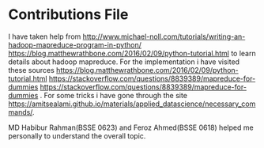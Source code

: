 # Contributions File
I have taken help from http://www.michael-noll.com/tutorials/writing-an-hadoop-mapreduce-program-in-python/ https://blog.matthewrathbone.com/2016/02/09/python-tutorial.html to learn details about hadoop mapreduce. For the implementation i have visited these sources https://blog.matthewrathbone.com/2016/02/09/python-tutorial.html https://stackoverflow.com/questions/8839389/mapreduce-for-dummies https://stackoverflow.com/questions/8839389/mapreduce-for-dummies . For some tricks i have gone through the site https://amitsealami.github.io/materials/applied_datascience/necessary_commands/. 

MD Habibur Rahman(BSSE 0623) and Feroz Ahmed(BSSE 0618) helped me personally to understand the overall topic.
